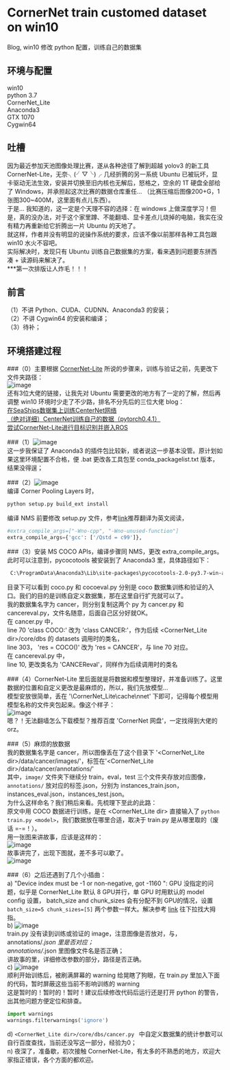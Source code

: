 # CornerNet train customed dataset on win10
Blog, win10 修改 python 配置，训练自己的数据集

## 环境与配置
win10<br>
python 3.7<br>
CornerNet_Lite<br>
Anaconda3<br>
GTX 1070<br>
Cygwin64<br>

## 吐槽
因为最近参加天池图像处理比赛，遂从各种途径了解到超越 yolov3 的新工具 CornerNet-Lite，无奈╮(╯▽╰)╭ 几经折腾的另一系统 Ubuntu 已被玩坏，显卡驱动无法生效，安装并切换至旧内核也无解后，怒格之，空余的 1T 硬盘全部给了 Windows，并承担起这次比赛的数据仓库重任... （比赛压缩后图像200+G，1张图300~400M，这里面有点儿东西）。<br>
于是... 我知道的，这一定是个天理不容的选择：在 windows 上做深度学习！但是，真的没办法，对于这个家里蹲、不能翻墙、显卡差点儿烧掉的电脑，我实在没有精力再重新给它折腾出一片 Ubuntu 的天地了。<br>
就这样，作者并没有明显的说操作系统的要求，应该不像以前那样各种工具包跟 win10 水火不容吧。<br>
实际解决时，发现只有 Ubuntu 训练自己数据集的方案，看来遇到问题要东拼西凑 + 读源码来解决了。<br>
***第一次排版让人炸毛！！！

## 前言
（1）不讲 Python、CUDA、CUDNN、Anaconda3 的安装；<br>
（2）不讲 Cygwin64 的安装和编译；<br>
（3）待补；<br>



## 环境搭建过程
###（0）主要根据 [CornerNet-Lite](https://github.com/princeton-vl/CornerNet-Lite) 所说的步骤来，训练与验证之前，先更改下文件夹路径：<br>
![image](https://github.com/Lighthawk/CornerNet-train-win10-python/blob/master/images/008.jpg)<br>
还有3位大佬的链接，让我先对 Ubuntu 需要更改的地方有了一定的了解，然后再调整 win10 环境时少走了不少路，排名不分先后的三位大佬 blog：<br>
[在SeaShips数据集上训练CenterNet网络](https://blog.csdn.net/weixin_42634342/article/details/97756458)<br>
[（绝对详细）CenterNet训练自己的数据（pytorch0.4.1）](https://blog.csdn.net/weixin_41765699/article/details/100118353)<br>
[尝试CornerNet-Lite进行目标识别并嵌入ROS](https://blog.csdn.net/qq_25349629/article/details/89493192)<br>


###（1）![image](https://github.com/Lighthawk/CornerNet-train-win10-python/blob/master/images/001.jpg)<br>
这一步我保证了 Anaconda3 的插件包比较新，或者说这一步基本没管。原计划如果这里环境配置不合格，便 .bat 更改各工具包至 conda_packagelist.txt 版本，结果没得逞；<br>

###（2）![image](https://github.com/Lighthawk/CornerNet-train-win10-python/blob/master/images/002.jpg)<br>
编译 Corner Pooling Layers 时，<br>
```Bash
python setup.py build_ext install
```
编译 NMS 前要修改 setup.py 文件，参考[link](https://qiita.com/sounansu/items/6836e5a4d81e157941c2)推荐翻译为英文阅读，<br>
```Python
#extra_compile_args=["-Wno-cpp", "-Wno-unused-function"]
extra_compile_args={'gcc': ['/Qstd = c99']},
```

###（3）安装 MS COCO APIs，编译步骤同 NMS，更改 extra_compile_args。此时可以注意到，pycocotools 被安装到了 Anaconda3 里，具体路径如下：<br>
```Bash
 C:\ProgramData\Anaconda3\Lib\site-packages\pycocotools-2.0-py3.7-win-amd64.egg\pycocotools
```
目录下可以看到 coco.py 和 cocoeval.py 分别是 coco 数据集训练和验证的入口。我们的目的是训练自定义数据集，那在这里自行扩充就可以了。<br>
我的数据集名字为 cancer，则分别复制这两个 py 为 cancer.py 和 cancereval.py，文件名随意，后面自己区分好就OK。<br>
在 cancer.py 中，<br>
line 70 'class COCO:' 改为 'class CANCER:'，作为后续 <CornerNet_Lite dir>/core/dbs 的 datasets 调用时的类名，<br>
line 303， 'res = COCO()' 改为 'res = CANCER'，与 line 70 对应。<br>
在 cancereval.py 中，<br>
line 10, 更改类名为 'CANCEReval'，同样作为后续调用时的类名

###（4）CornerNet-Lite 里后面就是将数据和模型整理好，并准备训练了。这里数据的位置和自定义更改是最麻烦的，所以，我们先放模型...<br>
模型安放很简单，丢在 '\CornerNet_Lite\cache\nnet\' 下即可，记得每个模型用模型名称的文件夹包起来。像这个样子：<br>
![image](https://github.com/Lighthawk/CornerNet-train-win10-python/blob/master/images/003.jpg)<br>
嗯？！无法翻墙怎么下载模型？推荐百度 'CornerNet 网盘'，一定找得到大佬的 orz。<br>

###（5）麻烦的放数据<br>
我的数据集名字是 cancer，所以图像丢在了这个目录下 '<CornerNet_Lite dir>/data/cancer/images/'，标签在'<CornerNet_Lite dir>/data/cancer/annotations/'<br>
其中，`image/` 文件夹下继续分 train，eval，test 三个文件夹存放对应图像，`annotations/` 放对应的标签.json，分别为 instances_train.json，instances_eval.json，instances_test.json。<br>
为什么这样命名？我们稍后来看。先梳理下至此的此路：<br>
原文中用 COCO 数据进行训练，是在 <CornerNet_Lite dir> 直接输入了 `python train.py <model>`，我们数据放在哪里合适，取决于 train.py 是从哪里取的（废话 =-=！）。<br> 
用一张图来讲故事，应该是这样的：<br>
![image](https://github.com/Lighthawk/CornerNet-train-win10-python/blob/master/images/004.jpg)<br>
故事讲完了，出现下图就，差不多可以歇了。<br>
![image](https://github.com/Lighthawk/CornerNet-train-win10-python/blob/master/images/007.jpg)<br>

###（6）之后还遇到了几个小插曲：<br>
a) "Device index must be -1 or non-negative, got -1160 ": GPU 没指定的问题，似乎是 CornerNet_Lite 默认 8 GPU并行，单 GPU 时用默认的 model config 设置， batch_size and chunk_sizes 会有分配不到 GPU的情况，设置 `batch_size=5 chunk_sizes=[5]` 两个参数一样大。解决参考 [link](https://github.com/princeton-vl/CornerNet/issues/4) 往下拉找大拇指。<br>
b) ![image](https://github.com/Lighthawk/CornerNet-train-win10-python/blob/master/images/005.jpg)<br>
train.py 没有读到训练或验证的 image，注意图像是否放对，与，annotations/*.json 里是否对应；<br>
annotations/*.json 里图像文件名是否正确；<br>
讲故事的里，详细修改参数的部分，路径是否正确。<br>
c)  ![image](https://github.com/Lighthawk/CornerNet-train-win10-python/blob/master/images/006.jpg)<br>
顺利开始训练后，被刷满屏幕的 warning 给晃瞎了狗眼，在 train.py 里加入下面的代码，暂时屏蔽这些当前不影响训练的 warning<br>
这是暂时的！暂时的！暂时！建议后续修改代码后运行还是打开 python 的警告，出其他问题方便定位和排查。<br>
```Python
import warnings
warnings.filterwarnings('ignore')
```
d) `<CornerNet_Lite dir>/core/dbs/cancer.py ` 中自定义数据集的统计参数可以自行百度查找，当前还没写这一部分，经验为0；<br>
n) 夜深了，准备歇，初次接触 CornerNet-Lite，有太多的不熟悉的地方，欢迎大家指正错误，各个方面的都欢迎。<br>

